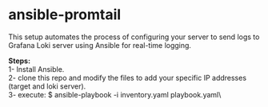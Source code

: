 # ansible-promtail
This setup automates the process of configuring your server to send logs to Grafana Loki server using Ansible for real-time logging.

****Steps:****\
1- Install Ansible.\
2- clone this repo and modify the files to add your specific IP addresses (target and loki server).\
3- execute: $ ansible-playbook -i inventory.yaml playbook.yaml\
